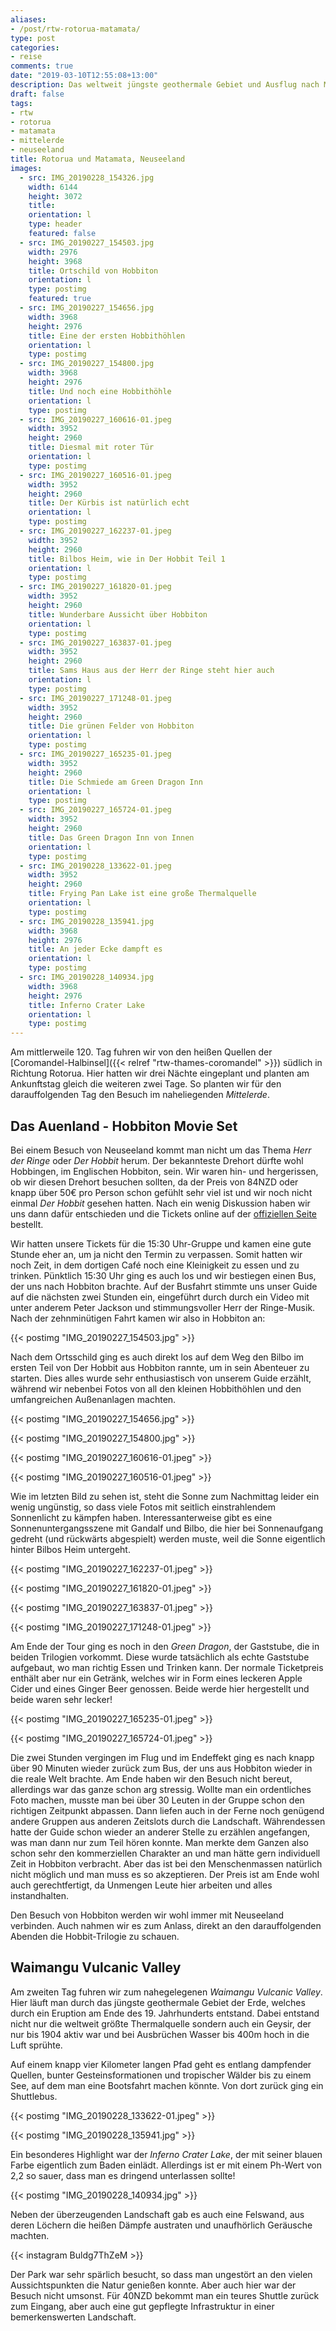 ```yaml
---
aliases:
- /post/rtw-rotorua-matamata/
type: post
categories:
- reise
comments: true
date: "2019-03-10T12:55:08+13:00"
description: Das weltweit jüngste geothermale Gebiet und Ausflug nach Mittelerde
draft: false
tags:
- rtw
- rotorua
- matamata
- mittelerde
- neuseeland
title: Rotorua und Matamata, Neuseeland
images:
  - src: IMG_20190228_154326.jpg
    width: 6144
    height: 3072
    title: 
    orientation: l
    type: header
    featured: false
  - src: IMG_20190227_154503.jpg
    width: 2976
    height: 3968
    title: Ortschild von Hobbiton
    orientation: l
    type: postimg
    featured: true
  - src: IMG_20190227_154656.jpg
    width: 3968
    height: 2976
    title: Eine der ersten Hobbithöhlen
    orientation: l
    type: postimg
  - src: IMG_20190227_154800.jpg
    width: 3968
    height: 2976
    title: Und noch eine Hobbithöhle
    orientation: l
    type: postimg
  - src: IMG_20190227_160616-01.jpeg
    width: 3952
    height: 2960
    title: Diesmal mit roter Tür
    orientation: l
    type: postimg
  - src: IMG_20190227_160516-01.jpeg
    width: 3952
    height: 2960
    title: Der Kürbis ist natürlich echt
    orientation: l
    type: postimg
  - src: IMG_20190227_162237-01.jpeg
    width: 3952
    height: 2960
    title: Bilbos Heim, wie in Der Hobbit Teil 1
    orientation: l
    type: postimg
  - src: IMG_20190227_161820-01.jpeg
    width: 3952
    height: 2960
    title: Wunderbare Aussicht über Hobbiton
    orientation: l
    type: postimg
  - src: IMG_20190227_163837-01.jpeg
    width: 3952
    height: 2960
    title: Sams Haus aus der Herr der Ringe steht hier auch
    orientation: l
    type: postimg
  - src: IMG_20190227_171248-01.jpeg
    width: 3952
    height: 2960
    title: Die grünen Felder von Hobbiton
    orientation: l
    type: postimg
  - src: IMG_20190227_165235-01.jpeg
    width: 3952
    height: 2960
    title: Die Schmiede am Green Dragon Inn
    orientation: l
    type: postimg
  - src: IMG_20190227_165724-01.jpeg
    width: 3952
    height: 2960
    title: Das Green Dragon Inn von Innen
    orientation: l
    type: postimg
  - src: IMG_20190228_133622-01.jpeg
    width: 3952
    height: 2960
    title: Frying Pan Lake ist eine große Thermalquelle
    orientation: l
    type: postimg
  - src: IMG_20190228_135941.jpg
    width: 3968
    height: 2976
    title: An jeder Ecke dampft es
    orientation: l
    type: postimg
  - src: IMG_20190228_140934.jpg
    width: 3968
    height: 2976
    title: Inferno Crater Lake
    orientation: l
    type: postimg
---
```


Am mittlerweile 120. Tag fuhren wir von den heißen Quellen der [Coromandel-Halbinsel]({{< relref "rtw-thames-coromandel" >}}) südlich in Richtung Rotorua. Hier hatten wir drei Nächte eingeplant und planten am Ankunftstag gleich die weiteren zwei Tage. So planten wir für den darauffolgenden Tag den Besuch im naheliegenden _Mittelerde_.

## Das Auenland - Hobbiton Movie Set

Bei einem Besuch von Neuseeland kommt man nicht um das Thema _Herr der Ringe_ oder _Der Hobbit_ herum. Der bekannteste Drehort dürfte wohl Hobbingen, im Englischen Hobbiton, sein. Wir waren hin- und hergerissen, ob wir diesen Drehort besuchen sollten, da der Preis von 84NZD oder knapp über 50€ pro Person schon gefühlt sehr viel ist und wir noch nicht einmal _Der Hobbit_ gesehen hatten. Nach ein wenig Diskussion haben wir uns dann dafür entschieden und die Tickets online auf der [offiziellen Seite](https://www.hobbitontours.com/) bestellt.

Wir hatten unsere Tickets für die 15:30 Uhr-Gruppe und kamen eine gute Stunde eher an, um ja nicht den Termin zu verpassen. Somit hatten wir noch Zeit, in dem dortigen Café noch eine Kleinigkeit zu essen und zu trinken. Pünktlich 15:30 Uhr ging es auch los und wir bestiegen einen Bus, der uns nach Hobbiton brachte. Auf der Busfahrt stimmte uns unser Guide auf die nächsten zwei Stunden ein, eingeführt durch durch ein Video mit unter anderem Peter Jackson und stimmungsvoller Herr der Ringe-Musik. Nach der zehnminütigen Fahrt kamen wir also in Hobbiton an:

{{< postimg "IMG_20190227_154503.jpg" >}}

Nach dem Ortsschild ging es auch direkt los auf dem Weg den Bilbo im ersten Teil von Der Hobbit aus Hobbiton rannte, um in sein Abenteuer zu starten. Dies alles wurde sehr enthusiastisch von unserem Guide erzählt, während wir nebenbei Fotos von all den kleinen Hobbithöhlen und den umfangreichen Außenanlagen machten.

{{< postimg "IMG_20190227_154656.jpg" >}}

{{< postimg "IMG_20190227_154800.jpg" >}}

{{< postimg "IMG_20190227_160616-01.jpeg" >}}

{{< postimg "IMG_20190227_160516-01.jpeg" >}}

Wie im letzten Bild zu sehen ist, steht die Sonne zum Nachmittag leider ein wenig ungünstig, so dass viele Fotos mit seitlich einstrahlendem Sonnenlicht zu kämpfen haben. Interessanterweise gibt es eine Sonnenuntergangsszene mit Gandalf und Bilbo, die hier bei Sonnenaufgang gedreht (und rückwärts abgespielt) werden muste, weil die Sonne eigentlich hinter Bilbos Heim untergeht.

{{< postimg "IMG_20190227_162237-01.jpeg" >}}

{{< postimg "IMG_20190227_161820-01.jpeg" >}}

{{< postimg "IMG_20190227_163837-01.jpeg" >}}

{{< postimg "IMG_20190227_171248-01.jpeg" >}}

Am Ende der Tour ging es noch in den _Green Dragon_, der Gaststube, die in beiden Trilogien vorkommt. Diese wurde tatsächlich als echte Gaststube aufgebaut, wo man richtig Essen und Trinken kann. Der normale Ticketpreis enthält aber nur ein Getränk, welches wir in Form eines leckeren Apple Cider und eines Ginger Beer genossen. Beide werde hier hergestellt und beide waren sehr lecker!

{{< postimg "IMG_20190227_165235-01.jpeg" >}}

{{< postimg "IMG_20190227_165724-01.jpeg" >}}

Die zwei Stunden vergingen im Flug und im Endeffekt ging es nach knapp über 90 Minuten wieder zurück zum Bus, der uns aus Hobbiton wieder in die reale Welt brachte. Am Ende haben wir den Besuch nicht bereut, allerdings war das ganze schon arg stressig. Wollte man ein ordentliches Foto machen, musste man bei über 30 Leuten in der Gruppe schon den richtigen Zeitpunkt abpassen. Dann liefen auch in der Ferne noch genügend andere Gruppen aus anderen Zeitslots durch die Landschaft. Währendessen hatte der Guide schon wieder an anderer Stelle zu erzählen angefangen, was man dann nur zum Teil hören konnte. Man merkte dem Ganzen also schon sehr den kommerziellen Charakter an und man hätte gern individuell Zeit in Hobbiton verbracht. Aber das ist bei den Menschenmassen natürlich nicht möglich und man muss es so akzeptieren. Der Preis ist am Ende wohl auch gerechtfertigt, da Unmengen Leute hier arbeiten und alles instandhalten.

Den Besuch von Hobbiton werden wir wohl immer mit Neuseeland verbinden. Auch nahmen wir es zum Anlass, direkt an den darauffolgenden Abenden die Hobbit-Trilogie zu schauen.

## Waimangu Vulcanic Valley

Am zweiten Tag fuhren wir zum nahegelegenen _Waimangu Vulcanic Valley_. Hier läuft man durch das jüngste geothermale Gebiet der Erde, welches durch ein Eruption am Ende des 19. Jahrhunderts entstand. Dabei entstand nicht nur die weltweit größte Thermalquelle sondern auch ein Geysir, der nur bis 1904 aktiv war und bei Ausbrüchen Wasser bis 400m hoch in die Luft sprühte.

Auf einem knapp vier Kilometer langen Pfad geht es entlang dampfender Quellen, bunter Gesteinsformationen und tropischer Wälder bis zu einem See, auf dem man eine Bootsfahrt machen könnte. Von dort zurück ging ein Shuttlebus.

{{< postimg "IMG_20190228_133622-01.jpeg" >}}

{{< postimg "IMG_20190228_135941.jpg" >}}

Ein besonderes Highlight war der _Inferno Crater Lake_, der mit seiner blauen Farbe eigentlich zum Baden einlädt. Allerdings ist er mit einem Ph-Wert von 2,2 so sauer, dass man es dringend unterlassen sollte!

{{< postimg "IMG_20190228_140934.jpg" >}}

Neben der überzeugenden Landschaft gab es auch eine Felswand, aus deren Löchern die heißen Dämpfe austraten und unaufhörlich Geräusche machten.

{{< instagram Buldg7ThZeM >}}

Der Park war sehr spärlich besucht, so dass man ungestört an den vielen Aussichtspunkten die Natur genießen konnte. Aber auch hier war der Besuch nicht umsonst. Für 40NZD bekommt man ein teures Shuttle zurück zum Eingang, aber auch eine gut gepflegte Infrastruktur in einer bemerkenswerten Landschaft.
